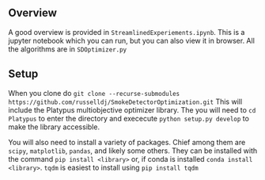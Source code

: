## Overview

A good overview is provided in `StreamlinedExperiements.ipynb`. This is a jupyter notebook which you can run, but you can also view it in browser.
All the algorithms are in `SDOptimizer.py`

## Setup
When you clone do `git clone --recurse-submodules https://github.com/russelldj/SmokeDetectorOptimization.git` This will include the Platypus multiobjective optimizer library.
The you will need to `cd Platypus` to enter the directory and exececute `python setup.py develop` to make the library accessible.

You will also need to install a variety of packages. Chief among them are `scipy`, `matplotlib`, `pandas`, and likely some others. They can be installed with the command `pip install <library>` or, if conda is installed `conda install <library>`.
`tqdm` is easiest to install using `pip install tqdm`
